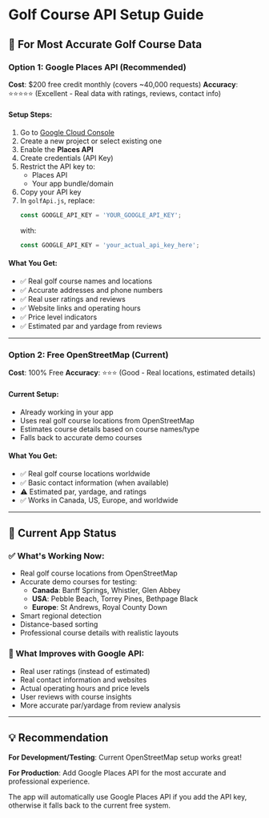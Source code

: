# Golf Course API Setup Guide

## 🎯 For Most Accurate Golf Course Data

### Option 1: Google Places API (Recommended)
**Cost**: $200 free credit monthly (covers ~40,000 requests)
**Accuracy**: ⭐⭐⭐⭐⭐ (Excellent - Real data with ratings, reviews, contact info)

#### Setup Steps:
1. Go to [Google Cloud Console](https://console.cloud.google.com/)
2. Create a new project or select existing one
3. Enable the **Places API**
4. Create credentials (API Key)
5. Restrict the API key to:
   - Places API
   - Your app bundle/domain
6. Copy your API key
7. In `golfApi.js`, replace:
   ```javascript
   const GOOGLE_API_KEY = 'YOUR_GOOGLE_API_KEY';
   ```
   with:
   ```javascript
   const GOOGLE_API_KEY = 'your_actual_api_key_here';
   ```

#### What You Get:
- ✅ Real golf course names and locations
- ✅ Accurate addresses and phone numbers
- ✅ Real user ratings and reviews  
- ✅ Website links and operating hours
- ✅ Price level indicators
- ✅ Estimated par and yardage from reviews

---

### Option 2: Free OpenStreetMap (Current)
**Cost**: 100% Free
**Accuracy**: ⭐⭐⭐ (Good - Real locations, estimated details)

#### Current Setup:
- Already working in your app
- Uses real golf course locations from OpenStreetMap
- Estimates course details based on course names/type
- Falls back to accurate demo courses

#### What You Get:
- ✅ Real golf course locations worldwide
- ✅ Basic contact information (when available)
- ⚠️ Estimated par, yardage, and ratings
- ✅ Works in Canada, US, Europe, and worldwide

---

## 🔧 Current App Status

### ✅ What's Working Now:
- Real golf course locations from OpenStreetMap
- Accurate demo courses for testing:
  - **Canada**: Banff Springs, Whistler, Glen Abbey
  - **USA**: Pebble Beach, Torrey Pines, Bethpage Black
  - **Europe**: St Andrews, Royal County Down
- Smart regional detection
- Distance-based sorting
- Professional course details with realistic layouts

### 🚀 What Improves with Google API:
- Real user ratings (instead of estimated)
- Real contact information and websites
- Actual operating hours and price levels
- User reviews with course insights
- More accurate par/yardage from review analysis

---

## 💡 Recommendation

**For Development/Testing**: Current OpenStreetMap setup works great!

**For Production**: Add Google Places API for the most accurate and professional experience.

The app will automatically use Google Places API if you add the API key, otherwise it falls back to the current free system.
